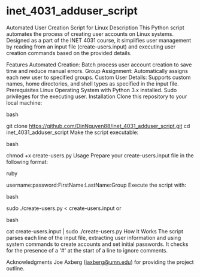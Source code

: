 # inet_4031_adduser_script

Automated User Creation Script for Linux
Description
This Python script automates the process of creating user accounts on Linux systems. Designed as a part of the INET 4031 course, it simplifies user management by reading from an input file (create-users.input) and executing user creation commands based on the provided details.

Features
Automated Creation: Batch process user account creation to save time and reduce manual errors.
Group Assignment: Automatically assigns each new user to specified groups.
Custom User Details: Supports custom names, home directories, and shell types as specified in the input file.
Prerequisites
Linux Operating System with Python 3.x installed.
Sudo privileges for the executing user.
Installation
Clone this repository to your local machine:

bash

git clone https://github.com/DinNguyen88/inet_4031_adduser_script.git
cd inet_4031_adduser_script
Make the script executable:

bash

chmod +x create-users.py
Usage
Prepare your create-users.input file in the following format:

ruby

username:password:FirstName:LastName:Group
Execute the script with:

bash

sudo ./create-users.py < create-users.input
or

bash

cat create-users.input | sudo ./create-users.py
How It Works
The script parses each line of the input file, extracting user information and using system commands to create accounts and set initial passwords. It checks for the presence of a '#' at the start of a line to ignore comments.


Acknowledgments
Joe Axberg (jaxberg@umn.edu) for providing the project outline.
